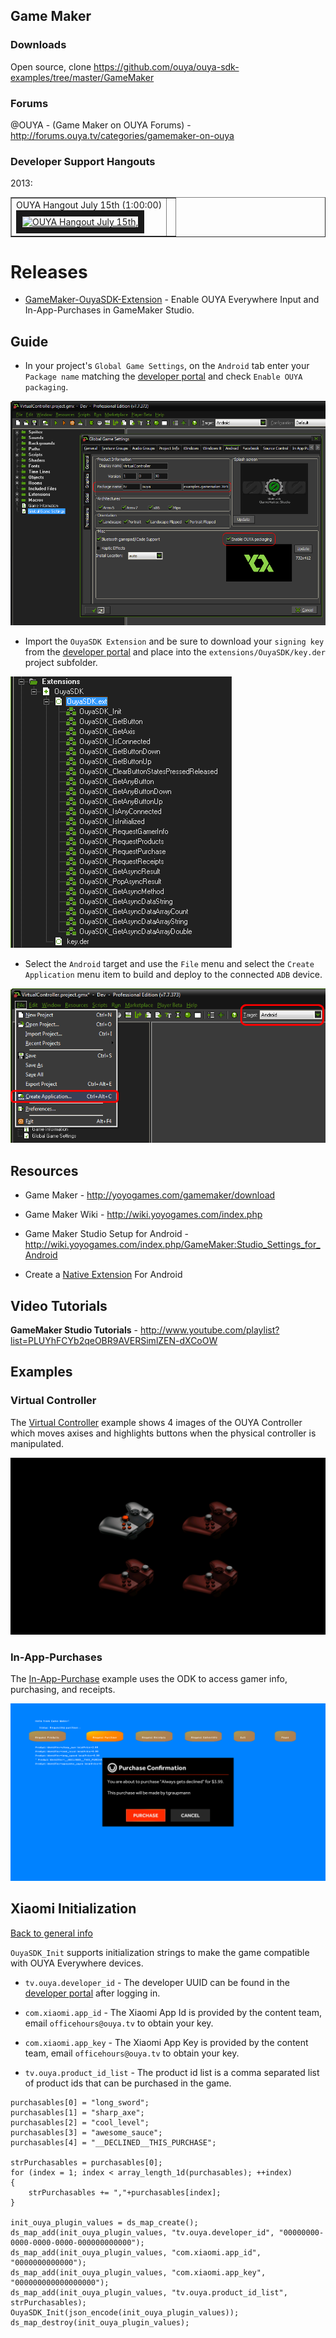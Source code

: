 ## Game Maker

### Downloads

Open source, clone https://github.com/ouya/ouya-sdk-examples/tree/master/GameMaker

### Forums

@OUYA - (Game Maker on OUYA Forums) - http://forums.ouya.tv/categories/gamemaker-on-ouya<br/>

### Developer Support Hangouts

2013:

<table border=1>
<tr><td>OUYA Hangout July 15th (1:00:00)<br/>
<a href="http://www.youtube.com/watch?feature=player_embedded&v=zWYVYmk6luc" target="_blank">
<img src="http://img.youtube.com/vi/zWYVYmk6luc/0.jpg" alt="OUYA Hangout July 15th," width="240" height="180" border="10" /></a></td> 
<td></td></tr></table>

# Releases #

* [GameMaker-OuyaSDK-Extension](https://github.com/ouya/ouya-sdk-examples/releases/tag/GameMaker-OuyaSDK-Extension) - Enable OUYA Everywhere Input and In-App-Purchases in GameMaker Studio.

## Guide

* In your project's `Global Game Settings`, on the `Android` tab enter your `Package name` matching the [developer portal](http://devs.ouya.tv) and check `Enable OUYA packaging`.

![Global settings](game-maker/image_2.png)

* Import the `OuyaSDK Extension` and be sure to download your `signing key` from the [developer portal](http://devs.ouya.tv) and place into the `extensions/OuyaSDK/key.der` project subfolder.

![Global settings](game-maker/image_5.png)

* Select the `Android` target and use the `File` menu and select the `Create Application` menu item to build and deploy to the connected `ADB` device.

![Global settings](game-maker/image_3.png)

## Resources

* Game Maker - http://yoyogames.com/gamemaker/download

* Game Maker Wiki - http://wiki.yoyogames.com/index.php

* Game Maker Studio Setup for Android - http://wiki.yoyogames.com/index.php/GameMaker:Studio_Settings_for_Android

* Create a [Native Extension](http://help.yoyogames.com/entries/30690273) For Android

## Video Tutorials

<b>GameMaker Studio Tutorials</b> - http://www.youtube.com/playlist?list=PLUYhFCYb2qeOBR9AVERSimlZEN-dXCoOW

## Examples

### Virtual Controller

The [Virtual Controller](https://github.com/ouya/ouya-sdk-examples/tree/master/GameMaker/VirtualController.gmx) example shows 4 images of the OUYA Controller which moves axises and highlights buttons when the physical controller is manipulated.

![VirtualController image](game-maker/image_4.png)

### In-App-Purchases

The [In-App-Purchase](https://github.com/ouya/ouya-sdk-examples/tree/master/GameMaker/InAppPurchases.gmx) example uses the ODK to access gamer info, purchasing, and receipts.

![IAP image](game-maker/image_1.png)

## Xiaomi Initialization

[Back to general info](enable_xiaomi_support.md#xiaomi-initialization)

`OuyaSDK_Init` supports initialization strings to make the game compatible with OUYA Everywhere devices.

* `tv.ouya.developer_id` - The developer UUID can be found in the [developer portal](http://devs.ouya.tv) after logging in.

* `com.xiaomi.app_id` - The Xiaomi App Id is provided by the content team, email `officehours@ouya.tv` to obtain your key.

* `com.xiaomi.app_key` - The Xiaomi App Key is provided by the content team, email `officehours@ouya.tv` to obtain your key.

* `tv.ouya.product_id_list` - The product id list is a comma separated list of product ids that can be purchased in the game.

```gml
purchasables[0] = "long_sword";
purchasables[1] = "sharp_axe";
purchasables[2] = "cool_level";
purchasables[3] = "awesome_sauce";
purchasables[4] = "__DECLINED__THIS_PURCHASE";

strPurchasables = purchasables[0];
for (index = 1; index < array_length_1d(purchasables); ++index)
{
    strPurchasables += ","+purchasables[index];
}

init_ouya_plugin_values = ds_map_create();
ds_map_add(init_ouya_plugin_values, "tv.ouya.developer_id", "00000000-0000-0000-0000-000000000000");
ds_map_add(init_ouya_plugin_values, "com.xiaomi.app_id", "0000000000000");
ds_map_add(init_ouya_plugin_values, "com.xiaomi.app_key", "000000000000000000");
ds_map_add(init_ouya_plugin_values, "tv.ouya.product_id_list", strPurchasables);
OuyaSDK_Init(json_encode(init_ouya_plugin_values));
ds_map_destroy(init_ouya_plugin_values);
```
